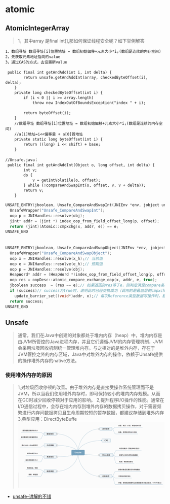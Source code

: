 # atomic



## AtomicIntegerArray
>1，其中array 是final int[],那如何保证线程安全呢？如下举例解答

```
1，数组寻址 数组寻址[i]位置地址 = 数组初始偏移+元素大小*i;(数组是连续的内存空间)
2，先获取元素地址指向的value
3，通过CAS的方式，去设置新value

 public final int getAndAdd(int i, int delta) {
        return unsafe.getAndAddInt(array, checkedByteOffset(i), delta);
    }
    private long checkedByteOffset(int i) {
        if (i < 0 || i >= array.length)
            throw new IndexOutOfBoundsException("index " + i);

        return byteOffset(i);
    }
    //数组寻址 数组寻址[i]位置地址 = 数组初始偏移+元素大小*i;(数组是连续的内存空间)
    //a[i]地址=i<<偏移量 + a[0]首地址
    private static long byteOffset(int i) {
        return ((long) i << shift) + base;
    }

//Unsafe.java：
 public final int getAndAddInt(Object o, long offset, int delta) {
        int v;
        do {
            v = getIntVolatile(o, offset);
        } while (!compareAndSwapInt(o, offset, v, v + delta));
        return v;
    }
```

``` /hotspot/src/share/vm/prims/unsafe.cpp
UNSAFE_ENTRY(jboolean, Unsafe_CompareAndSwapInt(JNIEnv *env, jobject unsafe, jobject obj, jlong offset, jint e, jint x))
  UnsafeWrapper("Unsafe_CompareAndSwapInt");
  oop p = JNIHandles::resolve(obj);
  jint* addr = (jint *) index_oop_from_field_offset_long(p, offset);
  return (jint)(Atomic::cmpxchg(x, addr, e)) == e;
UNSAFE_END


UNSAFE_ENTRY(jboolean, Unsafe_CompareAndSwapObject(JNIEnv *env, jobject unsafe, jobject obj, jlong offset, jobject e_h, jobject x_h))
  UnsafeWrapper("Unsafe_CompareAndSwapObject");
  oop x = JNIHandles::resolve(x_h);// 当前值
  oop e = JNIHandles::resolve(e_h);// 预期值  
  oop p = JNIHandles::resolve(obj);
  HeapWord* addr = (HeapWord *)index_oop_from_field_offset_long(p, offset);// 在内存中的具体位置
  oop res = oopDesc::atomic_compare_exchange_oop(x, addr, e, true);
  jboolean success  = (res == e);// 如果返回的res等于e，则判定满足compare条件（说明res应该为内存中的当前值），但实际上会有ABA的问题
  if (success)// success为true时，说明此时已经交换成功（调用的是最底层的cmpxchg指令）
    update_barrier_set((void*)addr, x);// 每次Reference类型数据写操作时，都会产生一个Write Barrier暂时中断操作，配合垃圾收集器
  return success;
UNSAFE_END
```

## Unsafe
>通常，我们在Java中创建的对象都处于堆内内存（heap）中，堆内内存是由JVM所管控的Java进程内存，并且它们遵循JVM的内存管理机制，JVM会采用垃圾回收机制统一管理堆内存。与之相对的是堆外内存，存在于JVM管控之外的内存区域，Java中对堆外内存的操作，依赖于Unsafe提供的操作堆外内存的native方法。

### 使用堆外内存的原因
>1,对垃圾回收停顿的改善。由于堆外内存是直接受操作系统管理而不是JVM，所以当我们使用堆外内存时，即可保持较小的堆内内存规模。从而在GC时减少回收停顿对于应用的影响。
>2,提升程序I/O操作的性能。通常在I/O通信过程中，会存在堆内内存到堆外内存的数据拷贝操作，对于需要频繁进行内存间数据拷贝且生命周期较短的暂存数据，都建议存储到堆外内存
>3,典型应用：DirectByteBuffe
![Alt text](./res/java-unsafe-struct.png "")

* [unsafe-讲解的不错](https://tech.meituan.com/2019/02/14/talk-about-java-magic-class-unsafe.html)